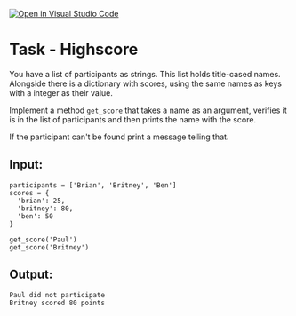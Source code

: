 [![Open in Visual Studio Code](https://classroom.github.com/assets/open-in-vscode-718a45dd9cf7e7f842a935f5ebbe5719a5e09af4491e668f4dbf3b35d5cca122.svg)](https://classroom.github.com/online_ide?assignment_repo_id=12002993&assignment_repo_type=AssignmentRepo)
# Task - Highscore

You have a list of participants as strings. This list holds title-cased names. Alongside there is a dictionary with scores, using the same names as keys with a integer as their value.

Implement a method `get_score` that takes a name as an argument, verifies it is in the list of participants and then prints the name with the score.

If the participant can't be found print a message telling that.

## Input:

```
participants = ['Brian', 'Britney', 'Ben']
scores = {
  'brian': 25,
  'britney': 80,
  'ben': 50
}

get_score('Paul')
get_score('Britney')
```

## Output:

```
Paul did not participate
Britney scored 80 points
```
